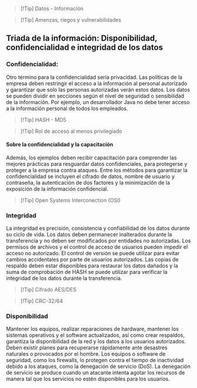 
>[!Tip] Datos - Información

>[!Tip] Amenzas, riegos y vulnerabilidades

## Triada de la información: Disponibilidad, confidencialidad e integridad de los datos

### Confidencialidad:

Otro término para la confidencialidad sería privacidad. Las políticas de la empresa deben restringir el acceso a la información al personal autorizado y garantizar que solo las personas autorizadas verán estos datos. Los datos se pueden dividir en secciones según el nivel de seguridad o sensibilidad de la información. Por ejemplo, un desarrollador Java no debe tener acceso a la información personal de todos los empleados.

>[!Tip] HASH - MD5

>[!Tip] Rol de acceso al menos privilegiado

#### Sobre la confidencialidad y la capacitación

Además, los ejemplos deben recibir capacitación para comprender las mejores prácticas para resguardar datos confidenciales, para protegerse y proteger a la empresa contra ataques. Entre los métodos para garantizar la confidencialidad se incluyen el cifrado de datos, nombre de usuario y contraseña, la autenticación de dos factores y la minimización de la exposición de la información confidencial.

>[!Tip] Open Systems Interconection (OSI)

### Integridad

La integridad es precisión, consistencia y confiabilidad de los datos durante su ciclo de vida. Los datos deben permanecer inalterados durante la transferencia y no deben ser modificados por entidades no autorizadas. Los permisos de archivos y el control de acceso de usuarios pueden impedir el acceso no autorizado. El control de versión se puede utilizar para evitar cambios accidentales por parte de usuarios autorizados. Las copias de respaldo deben estar disponibles para restaurar los datos dañados y la suma de comprobación de HASH se puede utilizar para verificar la integridad de los datos durante la transferencia.

>[!Tip] Cifrado AES/DES

>[!Tip] CRC-32/64

### Disponibilidad

Mantener los equipos, realizar reparaciones de hardware, mantener los sistemas operativos y el software actualizados, así como crear respaldos, garantiza la disponibilidad de la red y los datos a los usuarios autorizados. Deben existir planes para recuperarse rápidamente ante desastres naturales o provocados por el hombre. Los equipos o software de seguridad, como los firewalls, lo protegen contra el tiempo de inactividad debido a los ataques, como la denegación de servicio (DoS). La denegación de servicio se produce cuando un atacante intenta agotar los recursos de manera tal que los servicios no estén disponibles para los usuarios.




